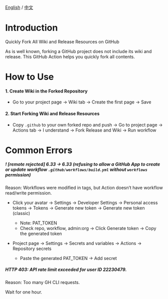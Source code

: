 [English](./README.md) / [中文](./README_CN.md)

# Introduction

Quickly Fork All Wiki and Release Resources on GitHub

As is well known, forking a GitHub project does not include its wiki and release. This GitHub Action helps you quickly fork all contents.

# How to Use

#### 1. Create Wiki in the Forked Repository

- Go to your project page -> Wiki tab -> Create the first page -> Save

#### 2. Start Forking Wiki and Release Resources

- Copy `.github` to your own forked repo and push -> Go to project page -> Actions tab -> I understand -> Fork Release and Wiki -> Run workflow

# Common Errors

#####  ! [remote rejected]   6.33 -> 6.33 (refusing to allow a GitHub App to create or update workflow `.github/workflows/build.yml` without `workflows` permission)
Reason: Workflows were modified in tags, but Action doesn’t have workflow read/write permission.

- Click your avatar -> Settings -> Developer Settings -> Personal access tokens -> Tokens -> Generate new token -> Generate new token (classic)
  - Note: PAT_TOKEN
  - Check repo, workflow, admin:org
 -> Click Generate token -> Copy the generated token

- Project page -> Settings -> Secrets and variables -> Actions -> Repository secrets
  - Paste the generated PAT_TOKEN
 -> Add secret

##### HTTP 403: API rate limit exceeded for user ID 22230479.
Reason: Too many GH CLI requests.

Wait for one hour.
